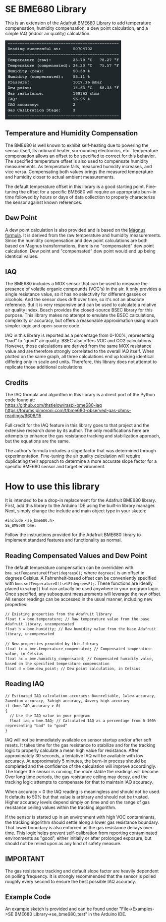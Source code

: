 # SE BME680 Library
This is an extension of the [Adafruit BME680 Library](https://github.com/adafruit/Adafruit_BME680) to add temperature compensation, humidity compensation, a dew point calculation, and a simple IAQ (indoor air quality) calculation.

![Example output](assets/screenshot.png)

## Temperature and Humidity Compensation
The BME680 is well known to exhibit self-heating due to powering the sensor itself, its onboard heater, surrounding electronics, etc. Temperature compensation allows an offset to be specified to correct for this behavior. The specified temperature offset is also used to compensate humidity measurements. As temperature falls, measured humidity increases, and vice versa. Compensating both values brings the measured temperature and humidity closer to actual ambient measurements.

The default temperature offset in this library is a good starting point. Fine-tuning the offset for a specific BME680 will require an appropriate burn-in time followed by hours or days of data collection to properly characterize the sensor against known references. 

## Dew Point
A dew point calculation is also provided and is based on the [Magnus formula](https://en.wikipedia.org/wiki/Dew_point#Calculating_the_dew_point). It is derived from the raw temperature and humidity measurements. Since the humidity compensation and dew point calculations are both based on Magnus transformations, there is no "compensated" dew point calculation. Dew point and "compensated" dew point would end up being identical values.

## IAQ
The BME680 includes a MOX sensor that can be used to measure the presence of volatile organic compounds (VOC's) in the air. It only provides a single resistance value, so it has no selectivity for different gasses or alcohols. And the sensor does drift over time, so it's not an absolute reference. But it is very responsive and can be used to calculate a relative air quality index. Bosch provides the closed-source BSEC library for this purpose. This library makes no attempt to emulate the BSEC calculations, complexity or accuracy, but offers a reasonable approximation using much simpler logic and open-source code.

IAQ in this library is reported as a percentage from 0-100%, representing "bad" to "good" air quality. BSEC also offers VOC and CO2 calculations. However, those calculations are derived from the same MOX resistance value and are therefore strongly correlated to the overall IAQ itself. When plotted on the same graph, all three calculations end up looking identical differing only in scale and units. Therefore, this library does not attempt to replicate those additional calculations.

## Credits
The IAQ formula and algorithm in this library is a direct port of the Python code found at:<br/>
https://github.com/thstielow/raspi-bme680-iaq<br/>
https://forums.pimoroni.com/t/bme680-observed-gas-ohms-readings/6608/15<br/>

Full credit for the IAQ feature in this library goes to that project and the extensive research done by its author. The only modifications here are attempts to enhance the gas resistance tracking and stabilization approach, but the equations are the same.

The author's formula includes a slope factor that was determined through experimentation. Fine-tuning the air quality calculation will require duplicating their approach to determine a more accurate slope factor for a specific BME680 sensor and target environment. 

# How to use this library
It is intended to be a drop-in replacement for the Adafruit BME680 library. First, add this library to the Arduino IDE using the built-in library manager. Next, simply change the include and main object type in your sketch:
```
#include <se_bme680.h>
SE_BME680 bme;
```
Follow the instructions provided for the Adafruit BME680 library to implement standard features and functionality as normal.

## Reading Compensated Values and Dew Point
The default temperature compensation can be overridden with `bme.setTemperatureOffset(degreesC);` where `degreesC` is an offset in degrees Celsius. A Fahrenheit-based offset can be conveniently specified with `bme.setTemperatureOffsetF(degreesF);`. These functions are ideally placed in `setup()` but can actually be used anywhere in your program logic. Once specified, any subsequent measurements will leverage the new offset. All sensor readings can be accessed in the usual manner, including new properties:
```
// Existing properties from the Adafruit library
float t = bme.temperature; // Raw temperature value from the base Adafruit library, uncompensated
float h = bme.humidity; // Raw humidity value from the base Adafruit library, uncompensated

// New properties provided by this library
float tc = bme.temperature_compensated; // Compensated temperature value, in Celsius
float hc = bme.humidity_compensated; // Compensated humidity value, based on the specified temperature compensation
float d = bme.dew_point; // Dew point calculation, in Celsius
```
## Reading IAQ
```
// Estimated IAQ calculation accuracy: 0=unreliable, 1=low accuracy, 2=medium accuracy, 3=high accuracy, 4=very high accuracy
if (bme.IAQ_accuracy > 0)
{
  // Use the IAQ value in your program
  float iaq = bme.IAQ; // Calculated IAQ as a percentage from 0-100% representing "bad" to "good"
}
```
IAQ will not be immediately available on sensor startup and/or after soft resets. It takes time for the gas resistance to stabilize and for the tracking logic to properly calculate a mean high value for resistance. After approximately 30 seconds, a tentative IAQ will be available with low accuracy. At approximately 5 minutes, the burn-in process should be completed and the confidence of the calculation will improve accordingly. The longer the sensor is running, the more stable the readings will become. Over long time periods, the gas resistance ceiling may decay, and the tracking logic attempts to compensate for that to maintain IAQ accuracy. 

When accuracy = 0 the IAQ reading is meaningless and should not be used. It defaults to 50% but that value is arbitrary and should not be trusted. Higher accuracy levels depend simply on time and on the range of gas resistance ceiling values within the tracking algorithm.

If the sensor is started up in an environment with high VOC contaminants, the tracking algorithm should settle along a lower gas resistance boundary. That lower boundary is also enforced as the gas resistance decays over time. This logic helps prevent self-calibration from reporting contaminated environments as "good", either initially or after prolonged exposure, but should not be relied upon as any kind of safety measure. 

## IMPORTANT
The gas resistance tracking and default slope factor are heavily dependent on polling frequency. It is strongly recommended that the sensor is polled roughly every second to ensure the best possible IAQ accuracy. 

## Example Code
An example sketch is provided and can be found under "File->Examples->SE BME680 Library->se_bme680_test" in the Arduino IDE.
